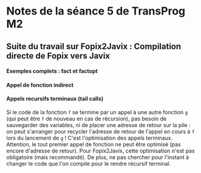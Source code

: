Notes de la séance 5 de TransProg M2
====================================

## Suite du travail sur Fopix2Javix : Compilation directe de Fopix vers Javix

#### Exemples complets : fact et factopt

#### Appel de fonction indirect

#### Appels recursifs terminaux (tail calls)

Si le code de la fonction `f` se termine par un appel à une autre
fonction `g` (qui peut être `f` de nouveau en cas de récursion),
pas besoin de sauvegarder des variables, ni de placer une adresse
de retour sur la pile : on peut s'arranger pour recycler l'adresse
de retour de l'appel en cours à `f` lors du lancement de `g` !
C'est l'optimisation des appels terminaux. Attention, le tout premier
appel de fonction ne peut être optimisé (pas encore d'adresse de
retour). Pour Fopix2Javix, cette optimisation n'est pas obligatoire
(mais recommandé). De plus, ne pas chercher pour l'instant à changer
le code que l'on compile pour le rendre récursif terminal.
